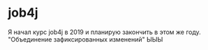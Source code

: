 # job4j
Я начал курс job4j в 2019 и планирую закончить в этом же году.
"Объединение зафиксированных изменений" ЫЫЫ
